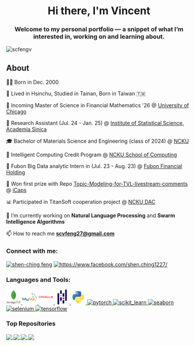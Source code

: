 <h1 align="center">Hi there, I'm Vincent</h1>
<h3 align="center">Welcome to my personal portfolio — a snippet of what I’m interested in, working on and learning about.</h3>

<p align="left"> <img src="https://komarev.com/ghpvc/?username=scfengv&label=Profile%20views&color=0e75b6&style=flat" alt="scfengv" /> </p>

## About

👶🏻 Born in Dec. 2000

📍 Lived in Hsinchu, Studied in Tainan, Born in Taiwan 🇹🇼

🏫 Incoming Master of Science in Financial Mathematics '26 @ [University of Chicago](https://finmath.uchicago.edu/)

📝 Research Assistant (Jul. 24 - Jan. 25) @ [Institute of Statistical Science, Academia Sinica](https://www.stat.sinica.edu.tw/cht/index.php?)

🎓 Bachelor of Materials Science and Engineering (class of 2024) @ [NCKU](https://www.ncku.edu.tw)

🎒 Intelligent Computing Credit Program @ [NCKU School of Computing](https://computing.ncku.edu.tw)

👔 Fubon Big Data analytic Intern in (Jul. 23 - Aug. 23) @ [Fubon Financial Holding](https://www.fubon.com/banking/personal/index.htm?fromUrl=https://ebank.taipeifubon.com.tw/B2C/common/Index.faces&fromNo=001)

🥇 Won first prize with Repo [Topic-Modeling-for-TVL-livestream-comments](https://github.com/scfengv/NLP-Topic-Modeling-for-TVL-livestream-comments) @ [iCaps](https://icaps.computing.ncku.edu.tw)

📊 Participated in TitanSoft cooperation project @ [NCKU DAC](https://www.facebook.com/NCKUDAC) 

🌱 I’m currently working on **Natural Language Processing** and **Swarm Intelligence Algorithms**

📫 How to reach me **scvfeng27@gmail.com**


<h3 align="left">Connect with me:</h3>
<p align="left">
<a href="https://linkedin.com/in/shen-ching feng" target="blank"><img align="center" src="https://raw.githubusercontent.com/rahuldkjain/github-profile-readme-generator/master/src/images/icons/Social/linked-in-alt.svg" alt="shen-ching feng" height="30" width="40" /></a>
<a href="https://fb.com/https://www.facebook.com/shen.ching1227/" target="blank"><img align="center" src="https://raw.githubusercontent.com/rahuldkjain/github-profile-readme-generator/master/src/images/icons/Social/facebook.svg" alt="https://www.facebook.com/shen.ching1227/" height="30" width="40" /></a>
</p>

<h3 align="left">Languages and Tools:</h3>
<p align="left"> <a href="https://www.mongodb.com/" target="_blank" rel="noreferrer"> <img src="https://raw.githubusercontent.com/devicons/devicon/master/icons/mongodb/mongodb-original-wordmark.svg" alt="mongodb" width="40" height="40"/> </a> <a href="https://www.mysql.com/" target="_blank" rel="noreferrer"> <img src="https://raw.githubusercontent.com/devicons/devicon/master/icons/mysql/mysql-original-wordmark.svg" alt="mysql" width="40" height="40"/> </a> <a href="https://www.oracle.com/" target="_blank" rel="noreferrer"> <img src="https://raw.githubusercontent.com/devicons/devicon/master/icons/oracle/oracle-original.svg" alt="oracle" width="40" height="40"/> </a> <a href="https://pandas.pydata.org/" target="_blank" rel="noreferrer"> <img src="https://raw.githubusercontent.com/devicons/devicon/2ae2a900d2f041da66e950e4d48052658d850630/icons/pandas/pandas-original.svg" alt="pandas" width="40" height="40"/> </a> <a href="https://www.python.org" target="_blank" rel="noreferrer"> <img src="https://raw.githubusercontent.com/devicons/devicon/master/icons/python/python-original.svg" alt="python" width="40" height="40"/> </a> <a href="https://pytorch.org/" target="_blank" rel="noreferrer"> <img src="https://www.vectorlogo.zone/logos/pytorch/pytorch-icon.svg" alt="pytorch" width="40" height="40"/> </a> <a href="https://scikit-learn.org/" target="_blank" rel="noreferrer"> <img src="https://upload.wikimedia.org/wikipedia/commons/0/05/Scikit_learn_logo_small.svg" alt="scikit_learn" width="40" height="40"/> </a> <a href="https://seaborn.pydata.org/" target="_blank" rel="noreferrer"> <img src="https://seaborn.pydata.org/_images/logo-mark-lightbg.svg" alt="seaborn" width="40" height="40"/> </a> <a href="https://www.selenium.dev" target="_blank" rel="noreferrer"> <img src="https://raw.githubusercontent.com/detain/svg-logos/780f25886640cef088af994181646db2f6b1a3f8/svg/selenium-logo.svg" alt="selenium" width="40" height="40"/> </a> <a href="https://www.tensorflow.org" target="_blank" rel="noreferrer"> <img src="https://www.vectorlogo.zone/logos/tensorflow/tensorflow-icon.svg" alt="tensorflow" width="40" height="40"/> </a> </p>

<h3 align="left">Top Repositories</h3>
<a href="https://github.com/scfengv/NLP-Topic-Modeling-for-TVL-livestream-comments">
    <img align="center" src="https://github-readme-stats.vercel.app/api/pin/?username=scfengv&repo=NLP-Topic-Modeling-for-TVL-livestream-comments&show_icons=true&locale=en&layout=compact"" />
</a>

<a href="https://github.com/scfengv/GDSC-ai-stock">
    <img align="center" src="https://github-readme-stats.vercel.app/api/pin/?username=scfengv&repo=GDSC-ai-stock&show_icons=true&locale=en&layout=compact"" />
</a>

<a href="https://github.com/scfengv/ML-Mathematical-and-Statistical-foundation-of-Shrinkage-method">
    <img align="center" src="https://github-readme-stats.vercel.app/api/pin/?username=scfengv&repo=ML-Mathematical-and-Statistical-foundation-of-Shrinkage-method&show_icons=true&locale=en&layout=compact"" />
</a>

<a href="https://github.com/scfengv/Stock-Valuation">
    <img align="center" src="https://github-readme-stats.vercel.app/api/pin/?username=scfengv&repo=Stock-Valuation&show_icons=true&locale=en&layout=compact"" />
</a>
